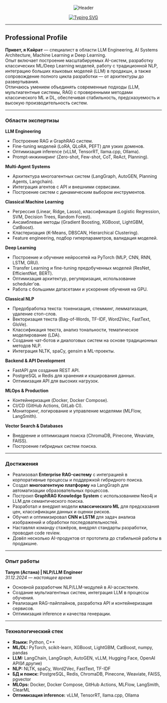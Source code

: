 <div align="center">

![Header](https://capsule-render.vercel.app/api?type=waving&color=gradient&customColorList=0,2,2,5,30&height=250&section=header&text=Кайрат%20Жаксылыков&fontSize=60&fontColor=fff&animation=fadeIn&fontAlignY=35&desc=%20ML/NLP/LLM%20Engineer%20%7C%20AI%20Systems%20Architect&descAlignY=55&descSize=18)

</div>

<div align="center">
  
[![Typing SVG](https://readme-typing-svg.herokuapp.com?font=Fira+Code&pause=1000&color=2E9EF7&center=true&vCenter=true&width=600&lines=ML/NLP+Engineer;Multi-Agent+Systems+Specialist;Production+AI+Applications;Enterprise+ML+Solutions)](https://git.io/typing-svg)

</div>

---

## Professional Profile

**Привет, я Кайрат** — специалист в области LLM Engineering, AI Systems Architecture, Machine Learning и Deep Learning.  
Опыт включает построение масштабируемых AI-систем, разработку классических ML/Deep Learning моделей, работу с традиционной NLP, интеграцию больших языковых моделей (LLM) в продакшн, а также сопровождение полного цикла разработки — от архитектуры до развертывания.  
Отличаюсь умением объединять современные подходы (LLM, мультиагентные системы, RAG) с проверенными методами классического ML и DL, обеспечивая стабильность, предсказуемость и высокую производительность систем.

---

### Области экспертизы

**LLM Engineering**
- Построение RAG и GraphRAG систем.
- Fine-tuning моделей (LoRA, QLoRA, PEFT) для узких доменов.
- Оптимизация inference (vLLM, TensorRT, llama.cpp, Ollama).
- Prompt-инжиниринг (Zero-shot, Few-shot, CoT, ReAct, Planning).

**Multi-Agent Systems**
- Архитектура многоагентных систем (LangGraph, AutoGEN, Planning Agents, Langchain).
- Интеграция агентов с API и внешними сервисами.
- Построение систем с динамическим выбором инструментов.

**Classical Machine Learning**
- Регрессия (Linear, Ridge, Lasso), классификация (Logistic Regression, SVM, Decision Trees, Random Forest).
- Ансамблевые методы (Gradient Boosting, XGBoost, LightGBM, CatBoost).
- Кластеризация (K-Means, DBSCAN, Hierarchical Clustering).
- Feature engineering, подбор гиперпараметров, валидация моделей.

**Deep Learning**
- Построение и обучение нейросетей на PyTorch (MLP, CNN, RNN, LSTM, GRU).
- Transfer Learning и fine-tuning предобученных моделей (ResNet, EfficientNet, BERT).
- Оптимизация архитектур, регуляризация, использование scheduler’ов.
- Работа с большими датасетами и ускорение обучения на GPU.

**Classical NLP**
- Предобработка текста: токенизация, стемминг, лемматизация, удаление стоп-слов.
- Векторизация текста (Bag-of-Words, TF-IDF, Word2Vec, FastText, GloVe).
- Классификация текста, анализ тональности, тематическое моделирование (LDA).
- Создание чат-ботов и диалоговых систем на основе традиционных методов NLP.
- Интеграция NLTK, spaCy, gensim в ML-проекты.

**Backend & API Development**
- FastAPI для создания REST API.
- PostgreSQL и Redis для хранения и кэширования данных.
- Оптимизация API для высоких нагрузок.

**MLOps & Production**
- Контейнеризация (Docker, Docker Compose).
- CI/CD (GitHub Actions, GitLab CI).
- Мониторинг, логирование и управление моделями (MLFlow, LangSmith).

**Vector Search & Databases**
- Внедрение и оптимизация поиска (ChromaDB, Pinecone, Weaviate, FAISS).
- Построение гибридных систем поиска.

---

### Достижения

- Реализовал **Enterprise RAG-систему** с интеграцией в корпоративные процессы и поддержкой гибридного поиска.
- Создал **многоагентную платформу** на LangGraph для автоматизации образовательных процессов.
- Построил **GraphRAG Knowledge System** с использованием Neo4j и LLM для семантического поиска.
- Разработал и внедрил модели **классического ML** для предсказания цен, классификации данных и оценки рисков.
- Обучил и оптимизировал **CNN и LSTM** для задач анализа изображений и обработки последовательностей.
- Наставлял команду стажёров, внедрял стандарты разработки, проводил code review.
- Довёл несколько AI-продуктов от прототипа до стабильной работы в продакшне.

---

### Опыт работы

**Tanym (Астана) | NLP/LLM Engineer**  
*31.12.2024 — настоящее время*  
- Основной разработчик NLP/LLM-модулей в AI-ассистенте.
- Создание мультиагентных систем, интеграция LLM в процессы обучения.
- Реализация RAG-пайплайнов, разработка API и контейнеризация сервисов.
- Оптимизация inference и качества генерации.

---

### Технологический стек

- **Языки:** Python, C++  
- **ML/DL:** PyTorch, scikit-learn, XGBoost, LightGBM, CatBoost, numpy, pandas
- **LLM:** LangChain, LangGraph, AutoGEN, vLLM, Hugging Face, OpenAI API(И другие)  
- **NLP:** NLTK, spaCy, Word2Vec, FastText, TF-IDF  
- **БД и поиск:** PostgreSQL, Redis, ChromaDB, Pinecone, Weaviate, FAISS, pgvector  
- **MLOps:** Docker, Docker Compose, GitHub Actions, MLFlow, LangSmith, ClearML  
- **Оптимизация inference:** vLLM, TensorRT, llama.cpp, Ollama

